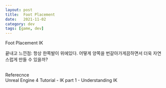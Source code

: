```yaml
---
layout: post
title:  Foot Placement
date:   2021-11-02
category: dev
tags: [game, dev]
---
```



Foot Placement IK
<br>




끝내고 느낀점: 항상 한쪽발이 위에있다. 어떻게 양쪽을 번갈아가게끔하면서 
더욱 자연스럽게 만들 수 있을까?
<br>

<br>
Referecnce
<br>
Unreal Engine 4 Tutorial - IK part 1 - Understanding IK
<br>
